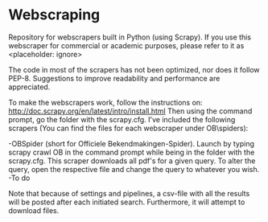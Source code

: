 # Webscraping
Repository for webscrapers built in Python (using Scrapy). If you use this webscraper for commercial or academic purposes, please refer to it as <placeholder: ignore>

The code in most of the scrapers has not been optimized, nor does it follow PEP-8. Suggestions to improve readability and performance are appreciated.

To make the webscrapers work, follow the instructions on: http://doc.scrapy.org/en/latest/intro/install.html
Then using the command prompt, go the folder with the scrapy.cfg. I've included the following scrapers (You can find the files for each webscraper under OB\spiders):

-OBSpider (short for Officiele Bekendmakingen-Spider). Launch by typing scrapy crawl OB in the command prompt while being in the folder with the scrapy.cfg. This scraper downloads all pdf's for a given query. To alter the query, open the respective file and change the query to whatever you wish. 
-To do

Note that because of settings and pipelines, a csv-file with all the results will be posted after each initiated search. Furthermore, it will attempt to download files. 

